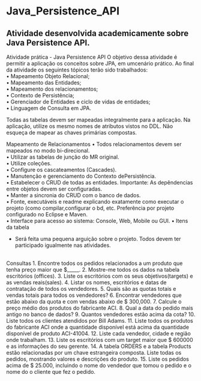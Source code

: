 # Java_Persistence_API
## Atividade desenvolvida academicamente sobre Java Persistence API.


Atividade prática - Java Persistence API
O objetivo dessa atividade é permitir a aplicação os conceitos sobre JPA, em umcenário prático. Ao final da atividade os seguintes tópicos terão sido trabalhados: </br>
• Mapeamento Objeto Relacional; </br>
• Mapeamento das Entidades; </br>
• Mapeamento dos relacionamentos; </br>
• Contexto de Persistência; </br>
• Gerenciador de Entidades e ciclo de vidas de entidades; </br>
• Linguagem de Consulta em JPA. </br>

Todas as tabelas devem ser mapeadas integralmente
para a aplicação. Na aplicação, utilize os mesmo
nomes de atributos vistos no DDL. Não esqueça de
mapear as chaves primárias compostas.

Mapeamento de Relacionamentos
• Todos relacionamentos devem ser mapeados no modo bi-direcional.  </br>
• Utilizar as tabelas de junção do MR original.  </br>
• Utilize coleções. </br>
• Configure os cascateamentos (Cascades). </br>
• Manutenção e gerenciamento do Contexto dePersistência. </br>
• Estabelecer o CRUD de todas as entidades. Importante: As depêndencias entre objetos devem ser configuradas. </br>
• Manter a sincronia do CRUD com o banco de dados. </br>
• Fonte, executáveis e readme explicando exatamente como executar o projeto (como compilar,configurar o bd, etc. Preferência por projeto configurado no Eclipse e Maven.  </br>
• Interface para acesso ao sistema: Console, Web, Mobile ou GUI.
• Itens da tabela </br>
* Será feita uma pequena arguição sobre o projeto. Todos devem ter participado igualmente nas atividades.

 </br>
Consultas
1. Encontre todos os pedidos relacionados a um produto que tenha preço maior que $_____.
2. Mostre-me todos os dados na tabela escritórios (offices).
3. Liste os escritórios com os seus objetivos(targets) e as vendas reais(sales).
4. Listar os nomes, escritórios e datas de contratação de todos os vendedores.
5. Quais são as quotas totais e vendas totais para todos os vendedores?
6. Encontrar vendedores que estão abaixo da quota e com vendas abaixo de $ 300,000.
7. Calcule o preço médio dos produtos do fabricante ACI.
8. Qual a data do pedido mais antigo no banco de dados?
9. Quantos vendedores estão acima da cota?
10. Liste todos os clientes atendidos por Bill Adams.
11. Liste todos os produtos do fabricante ACI onde a quantidade disponível está acima da quantidade
disponível de produto ACI-41004.
12. Liste cada vendedor, cidade e região onde trabalham.
13. Liste os escritórios com um target maior que $ 600000 e as informações do seu gerente.
14. A tabela ORDERS e a tabela Products estão relacionadas por um chave estrangeira composta. Liste
todas os pedidos, mostrando valores e descrições do produto.
15. Liste os pedidos acima de $ 25.000, incluindo o nome do vendedor que tomou o pedido e o nome do o
cliente que fez o pedido.

